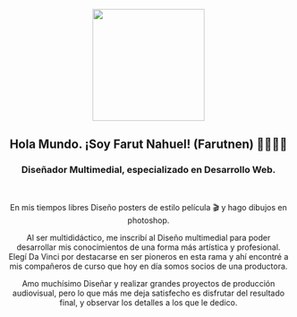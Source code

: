 
<p align="center" width="300">
   <img align="center" width="200" src="https://avatars.githubusercontent.com/u/108547192?s=400&u=a6f7cc0e7b3ed82bdf076a89b8ede00db806ba00&v=4" />
   <h2 align="center">Hola Mundo. ¡Soy Farut Nahuel! (Farutnen) 👋👨🏻‍💻</h2>
</p>
 <h3 align="center"> Diseñador Multimedial, especializado en Desarrollo Web.</h3>
 <br>
<p align="center">En mis tiempos libres Diseño posters de estilo película 🎬 y hago dibujos en photoshop. </p>
<p align="center">Al ser multididáctico, me inscribí al Diseño multimedial para poder desarrollar mis conocimientos de una forma más artística y profesional. Elegí Da Vinci por destacarse en ser pioneros en esta rama y ahí encontré a mis compañeros de curso que hoy en día somos socios de una productora.</p>
<p align="center">Amo muchísimo Diseñar y realizar grandes proyectos de producción audiovisual, pero lo que más me deja satisfecho es disfrutar del resultado final, y observar los detalles a los que le dedico.</p>
<!--
**farutnen/farutnen** is a ✨ _special_ ✨ repository because its `README.md` (this file) appears on your GitHub profile.

Here are some ideas to get you started:

- 🔭 I’m currently working on ...
- 🌱 I’m currently learning ...
- 👯 I’m looking to collaborate on ...
- 🤔 I’m looking for help with ...
- 💬 Ask me about ...
- 📫 How to reach me: ...
- 😄 Pronouns: ...
- ⚡ Fun fact: ...
-->
